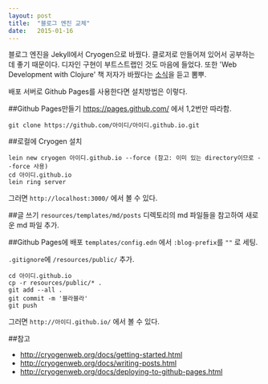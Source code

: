 ```yaml
---
layout: post
title:  "블로그 엔진 교체"
date:   2015-01-16
---
```


블로그 엔진을 Jekyll에서 Cryogen으로 바꿨다. 클로저로 만들어져 있어서 공부하는데 좋기 때문이다. 디자인 구현이 부트스트랩인 것도 마음에 들었다. 또한 'Web Development with Clojure' 책 저자가 바꿨다는 [소식](http://yogthos.net/posts/2014-11-26-Moving-to-Cryogen.html)을 듣고 뽐뿌. 

배포 서버로 Github Pages를 사용한다면 설치방법은 이렇다.

##Github Pages만들기
<https://pages.github.com/> 에서 1,2번만 따라함.

`git clone https://github.com/아이디/아이디.github.io.git`

##로컬에 Cryogen 설치
```
lein new cryogen 아이디.github.io --force (참고: 이미 있는 directory이므로 --force 사용)
cd 아이디.github.io
lein ring server
```

그러면 `http://localhost:3000/` 에서 볼 수 있다.

##글 쓰기
`resources/templates/md/posts` 디렉토리의 md 파일들을 참고하여 새로운 md 파일 추가.

##Github Pages에 배포
`templates/config.edn` 에서 `:blog-prefix`를 `""` 로 세팅.

`.gitignore`에 `/resources/public/` 추가.

```
cd 아이디.github.io
cp -r resources/public/* .
git add --all .
git commit -m '블라블라'
git push
```

그러면 `http://아이디.github.io/` 에서 볼 수 있다.

##참고
* <http://cryogenweb.org/docs/getting-started.html>
* <http://cryogenweb.org/docs/writing-posts.html>
* <http://cryogenweb.org/docs/deploying-to-github-pages.html>
